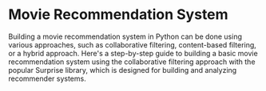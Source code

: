 
# Movie Recommendation System

Building a movie recommendation system in Python can be done using various approaches, such as collaborative filtering, content-based filtering, or a hybrid approach. Here's a step-by-step guide to building a basic movie recommendation system using the collaborative filtering approach with the popular Surprise library, which is designed for building and analyzing recommender systems.


